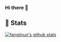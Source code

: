 ### Hi there 👋

<!--
**fangjinuo/fangjinuo** is a ✨ _special_ ✨ repository because its `README.md` (this file) appears on your GitHub profile.

Here are some ideas to get you started:

- 🔭 I’m currently working on ...
- 🌱 I’m currently learning ...
- 👯 I’m looking to collaborate on ...
- 🤔 I’m looking for help with ...
- 💬 Ask me about ...
- 📫 How to reach me: ...
- 😄 Pronouns: ...
- ⚡ Fun fact: ...
-->


## 💚 Stats

[![fangjinuo's github stats](https://github-readme-stats.vercel.app/api?username=fangjinuo&count_private=true&show_icons=true&theme=onedark)](https://github.com/fangjinuo)

